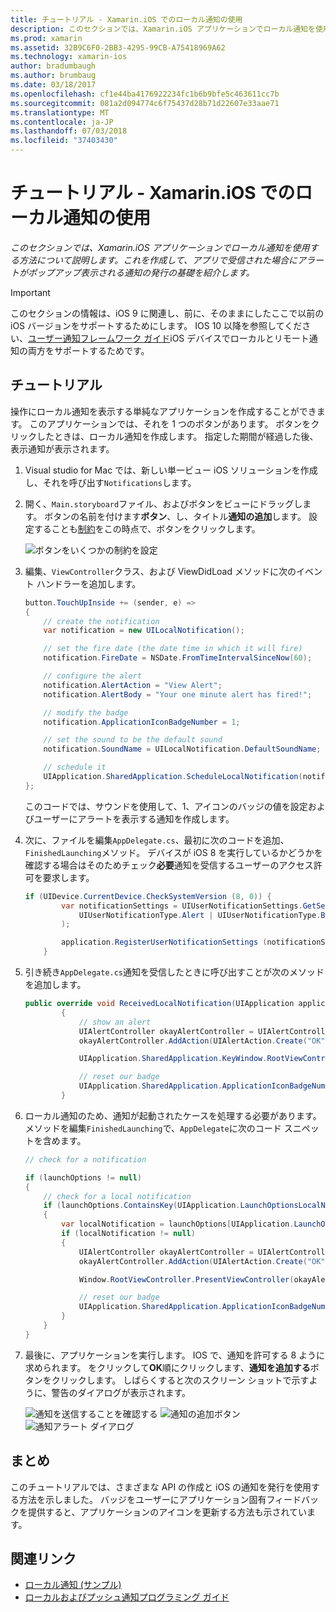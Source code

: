 ```yaml
---
title: チュートリアル - Xamarin.iOS でのローカル通知の使用
description: このセクションでは、Xamarin.iOS アプリケーションでローカル通知を使用する方法について説明します。 これを作成して、アプリで受信された場合にアラートがポップアップ表示される通知の発行の基礎を紹介します。
ms.prod: xamarin
ms.assetid: 32B9C6F0-2BB3-4295-99CB-A75418969A62
ms.technology: xamarin-ios
author: bradumbaugh
ms.author: brumbaug
ms.date: 03/18/2017
ms.openlocfilehash: cf1e44ba4176922234fc1b6b9bfe5c463611cc7b
ms.sourcegitcommit: 081a2d094774c6f75437d28b71d22607e33aae71
ms.translationtype: MT
ms.contentlocale: ja-JP
ms.lasthandoff: 07/03/2018
ms.locfileid: "37403430"
---
```

# <a name="walkthrough---using-local-notifications-in-xamarinios"></a>チュートリアル - Xamarin.iOS でのローカル通知の使用

_このセクションでは、Xamarin.iOS アプリケーションでローカル通知を使用する方法について説明します。これを作成して、アプリで受信された場合にアラートがポップアップ表示される通知の発行の基礎を紹介します。_

> [!IMPORTANT]
> このセクションの情報は、iOS 9 に関連し、前に、そのままにしたここで以前の iOS バージョンをサポートするためにします。 IOS 10 以降を参照してください、[ユーザー通知フレームワーク ガイド](~/ios/platform/user-notifications/index.md)iOS デバイスでローカルとリモート通知の両方をサポートするためです。

## <a name="walkthrough"></a>チュートリアル

操作にローカル通知を表示する単純なアプリケーションを作成することができます。 このアプリケーションでは、それを 1 つのボタンがあります。 ボタンをクリックしたときは、ローカル通知を作成します。 指定した期間が経過した後、表示通知が表示されます。


1. Visual studio for Mac では、新しい単一ビュー iOS ソリューションを作成し、それを呼び出す`Notifications`します。
1. 開く、`Main.storyboard`ファイル、およびボタンをビューにドラッグします。 ボタンの名前を付けます**ボタン**、し、タイトル**通知の追加**します。 設定することも[制約](~/ios/user-interface/designer/designer-auto-layout.md)をこの時点で、ボタンをクリックします。 

    ![](local-notifications-in-ios-walkthrough-images/image3.png "ボタンをいくつかの制約を設定")
1. 編集、`ViewController`クラス、および ViewDidLoad メソッドに次のイベント ハンドラーを追加します。

    ```csharp
    button.TouchUpInside += (sender, e) =>
    {
        // create the notification
        var notification = new UILocalNotification();

        // set the fire date (the date time in which it will fire)
        notification.FireDate = NSDate.FromTimeIntervalSinceNow(60);

        // configure the alert
        notification.AlertAction = "View Alert";
        notification.AlertBody = "Your one minute alert has fired!";

        // modify the badge
        notification.ApplicationIconBadgeNumber = 1;

        // set the sound to be the default sound
        notification.SoundName = UILocalNotification.DefaultSoundName;

        // schedule it
        UIApplication.SharedApplication.ScheduleLocalNotification(notification);
    };
    ```

    このコードでは、サウンドを使用して、1、アイコンのバッジの値を設定およびユーザーにアラートを表示する通知を作成します。

1. 次に、ファイルを編集`AppDelegate.cs`、最初に次のコードを追加、`FinishedLaunching`メソッド。 デバイスが iOS 8 を実行しているかどうかを確認する場合はそのためチェック**必要**通知を受信するユーザーのアクセス許可を要求します。

    ```csharp
    if (UIDevice.CurrentDevice.CheckSystemVersion (8, 0)) {
            var notificationSettings = UIUserNotificationSettings.GetSettingsForTypes (
                UIUserNotificationType.Alert | UIUserNotificationType.Badge | UIUserNotificationType.Sound, null
            );

            application.RegisterUserNotificationSettings (notificationSettings);
        }
    ```

1. 引き続き`AppDelegate.cs`通知を受信したときに呼び出すことが次のメソッドを追加します。

    ```csharp
    public override void ReceivedLocalNotification(UIApplication application, UILocalNotification notification)
            {
                // show an alert
                UIAlertController okayAlertController = UIAlertController.Create(notification.AlertAction, notification.AlertBody, UIAlertControllerStyle.Alert);
                okayAlertController.AddAction(UIAlertAction.Create("OK", UIAlertActionStyle.Default, null));

                UIApplication.SharedApplication.KeyWindow.RootViewController.PresentViewController(okayAlertController, true, null);

                // reset our badge
                UIApplication.SharedApplication.ApplicationIconBadgeNumber = 0;
            }

    ```

1. ローカル通知のため、通知が起動されたケースを処理する必要があります。 メソッドを編集`FinishedLaunching`で、`AppDelegate`に次のコード スニペットを含めます。


    ```csharp
    // check for a notification

    if (launchOptions != null)
    {
        // check for a local notification
        if (launchOptions.ContainsKey(UIApplication.LaunchOptionsLocalNotificationKey))
        {
            var localNotification = launchOptions[UIApplication.LaunchOptionsLocalNotificationKey] as UILocalNotification;
            if (localNotification != null)
            {
                UIAlertController okayAlertController = UIAlertController.Create(localNotification.AlertAction, localNotification.AlertBody, UIAlertControllerStyle.Alert);
                okayAlertController.AddAction(UIAlertAction.Create("OK", UIAlertActionStyle.Default, null));

                Window.RootViewController.PresentViewController(okayAlertController, true, null);

                // reset our badge
                UIApplication.SharedApplication.ApplicationIconBadgeNumber = 0;
            }
        }
    }

    ```

1. 最後に、アプリケーションを実行します。 IOS で、通知を許可する 8 ように求められます。 をクリックして**OK**順にクリックします、**通知を追加する**ボタンをクリックします。 しばらくすると次のスクリーン ショットで示すように、警告のダイアログが表示されます。

    ![](local-notifications-in-ios-walkthrough-images/image0.png "通知を送信することを確認する") ![](local-notifications-in-ios-walkthrough-images/image1.png "通知の追加ボタン") ![](local-notifications-in-ios-walkthrough-images/image2.png "通知アラート ダイアログ")

## <a name="summary"></a>まとめ

このチュートリアルでは、さまざまな API の作成と iOS の通知を発行を使用する方法を示しました。 バッジをユーザーにアプリケーション固有フィードバックを提供すると、アプリケーションのアイコンを更新する方法も示されています。


## <a name="related-links"></a>関連リンク

- [ローカル通知 (サンプル)](https://developer.xamarin.com/samples/monotouch/LocalNotifications)
- [ローカルおよびプッシュ通知プログラミング ガイド](https://developer.apple.com/library/prerelease/content/documentation/NetworkingInternet/Conceptual/RemoteNotificationsPG/)
